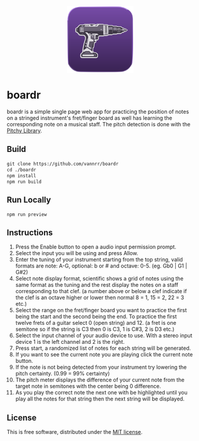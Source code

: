 <p align="center">
    <img width="180" src="https://raw.githubusercontent.com/vannrr/boardr/main/public/boardr.svg" alt="boardr logo">
</p>

# boardr

boardr is a simple single page web app for practicing the position of notes on a stringed
instrument's fret/finger board as well has learning the corresponding note on a musical staff. The pitch detection is done with the [Pitchy Library](https://github.com/ianprime0509/pitchy).

## Build

```shell
git clone https://github.com/vannrr/boardr
cd ./boardr
npm install
npm run build
```

## Run Locally

```shell
npm run preview
```

## Instructions

1. Press the Enable button to open a audio input permission prompt.
2. Select the input you will be using and press Allow.
3. Enter the tuning of your instrument starting from the top string, valid formats are note: A-G, optional: b or # and octave: 0-5. (eg. Gb0 | G1 | G#2)
4. Select note display format, scientific shows a grid of notes using the same format as the tuning and the rest display the notes on a staff corresponding to that clef. (a number above or below a clef indicate if the clef is an octave higher or lower then normal 8 = 1, 15 = 2, 22 = 3 etc.)
5. Select the range on the fret/finger board you want to practice the first being the start and the second being the end. To practice the first twelve frets of a guitar select 0 (open string) and 12. (a fret is one semitone so if the string is C3 then 0 is C3, 1 is C#3, 2 is D3 etc.)
6. Select the input channel of your audio device to use. With a stereo input device 1 is the left channel and 2 is the right.
7. Press start, a randomized list of notes for each string will be generated.
8. If you want to see the current note you are playing click the current note button.
9. If the note is not being detected from your instrument try lowering the pitch certainty. (0.99 = 99% certainty)
10. The pitch meter displays the difference of your current note from the target note in semitones with the center being 0 difference.
11. As you play the correct note the next one with be highlighted until you play all the notes for that string then the next string will be displayed.

## License

This is free software, distributed under the
[MIT license](https://opensource.org/licenses/MIT).
